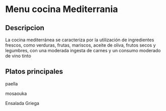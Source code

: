 # Menu cocina Mediterrania


## Descripcion 

La cocina mediterránea se caracteriza por la utilización de ingredientes frescos, como verduras, frutas, mariscos, aceite de oliva, frutos secos y legumbres, con una moderada ingesta de carnes y un consumo moderado de vino tinto

## Platos principales 

paella

mosaouka

Ensalada Griega